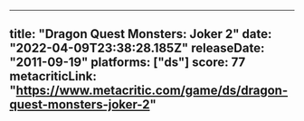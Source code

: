 
---
title: "Dragon Quest Monsters: Joker 2"
date: "2022-04-09T23:38:28.185Z"
releaseDate: "2011-09-19"
platforms: ["ds"]
score: 77
metacriticLink: "https://www.metacritic.com/game/ds/dragon-quest-monsters-joker-2"
---
